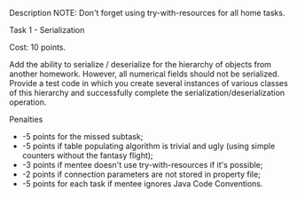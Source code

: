 Description
NOTE: Don't forget using try-with-resources for all home tasks.

Task 1 - Serialization

Cost: 10 points.

Add the ability to serialize / deserialize for the hierarchy of objects from another homework. 
However, all numerical fields should not be serialized. 
Provide a test code in which you create several instances of various classes of this hierarchy 
and successfully complete the serialization/deserialization operation.

Penalties

* -5 points for the missed subtask;
* -5 points if table populating algorithm is trivial and ugly (using simple counters without the fantasy flight);
* -3 points if mentee doesn't use try-with-resources if it's possible;
* -2 points if connection parameters are not stored in property file;
* -5 points for each task if mentee ignores Java Code Conventions.